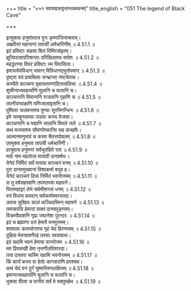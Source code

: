 +++
title = "०५१ स्वयम्प्रभावृत्तान्तकथनम्"
title_english = "051 The legend of Black Cave"

+++


  
इत्युक्त्वा हनुमांस्तत्र पुनः कृष्णाजिनाम्बराम्।  
अब्रवीत्तां महाभागां तापसीं धर्मचारिणीम् ॥ 4.51.1 ॥   
इदं प्रविष्टाः सहसा बिलं तिमिरसंवृतम्।  
क्षुत्पिपासापरिश्रान्ताः परिखिन्नाश्च सर्वशः ॥ 4.51.2 ॥   
महद्धरण्या विवरं प्रविष्टाः स्म पिपासिताः।  
इमास्त्वेवंविधान् भावान् विविधानद्भुतोपमान् ॥ 4.51.3 ॥   
दृष्ट्वा वयं प्रव्यथिताः सन्भ्रान्ता नष्टचेतसः।  
कस्यैते काञ्चना वृक्षास्तरुणादित्यसन्निभाः ॥ 4.51.4 ॥   
शुचीन्यभ्यवहार्याणि मूलानि च फलानि च।  
काञ्चनानि विमानानि राजतानि गृहाणि च ॥ 4.51.5 ॥   
तपनीयगवाक्षणि मणिजालावृतानि च।  
पुष्पिताः फलवन्तश्च पुण्याः सुरभिगन्धिनः ॥ 4.51.6 ॥   
इमे जाम्बूनदमयाः पादपाः कस्य तेजसा।  
काञ्चनानि च पद्मानि जातानि विमले जले ॥ 4.51.7 ॥   
कथं मत्स्याश्च सौवर्णाश्चरन्ति सह कच्छपैः।  
आत्मानमनुभावं च कस्य चैतत्तपोबलम् ॥ 4.51.8 ॥   
एवमुक्ता हनुमता तापसी धर्मचारिणी।  
प्रत्युवाच हनूमन्तं सर्वभूतहिते रता ॥ 4.51.9 ॥   
मयो नाम महातेजा मायावी दानवर्षभः।  
तेनेदं निर्मितं सर्वं मायया काञ्चनं वनम् ॥ 4.51.10 ॥   
पुरा दानवमुख्यानां विश्वकर्मा बभूव ह।  
येनेदं काञ्चनं दिव्यं निर्मितं भवनोत्तमम् ॥ 4.51.11 ॥   
स तु वर्षसहस्राणि तपस्तप्त्वा महावने।  
पितामहाद्वरं लेभे सर्वमौशनसं धनम् ॥ 4.51.12 ॥   
वनं विधाय बलवान् सर्वकामेश्वरस्तदा।  
उवास सुखितः कालं कञ्चिदस्मिन् महावने ॥ 4.51.13 ॥   
तमप्सरसि हेमायां सक्तं दानवपुङ्गवम्।  
विक्रम्यैवाशनिं गृह्य जघानेशः पुरन्दरः ॥ 4.51.14 ॥   
इदं च ब्रह्माणा दत्तं हेमायै वनमुत्तमम्।  
शाश्वताः कामभोगाश्च गृहं चेदं हिरण्मयम् ॥ 4.51.15 ॥   
दुहिता मेरुसावर्णेरहं तस्याः स्वयम्प्रभा।  
इदं रक्षामि भवनं हेमाया वानरोत्तम ॥ 4.51.16 ॥   
मम प्रियसखी हेमा नृत्तगीतविशारदा।  
तया दत्तवरा चास्मि रक्षामि भवनोत्तमम् ॥ 4.51.17 ॥   
किं कार्यं कस्य वा हेतोः कान्ताराणि प्रपश्यथ।  
कथं चेदं वनं दुर्गं युष्माभिरुपलक्षितम् ॥ 4.51.18 ॥   
इमान्यभ्यवहार्याणि मूलानि च फलानि च।  
भुक्त्वा पीत्वा च पानीयं सर्वं मे वक्तुमर्हथ ॥ 4.51.19 ॥   
